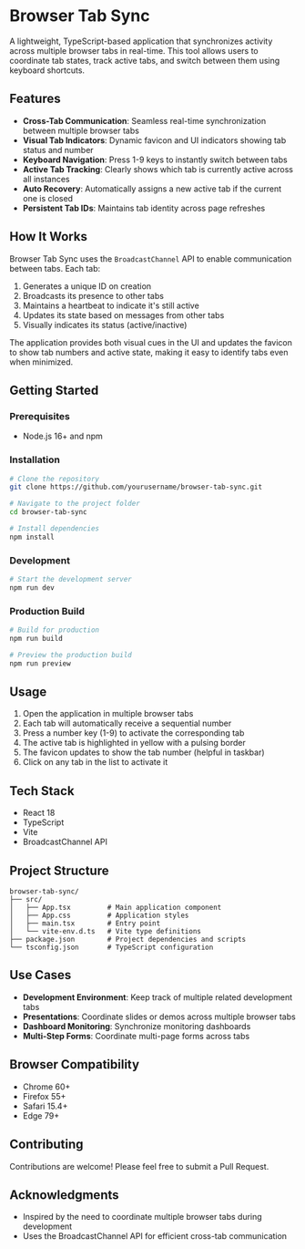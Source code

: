 # Browser Tab Sync

A lightweight, TypeScript-based application that synchronizes activity across multiple browser tabs in real-time. This tool allows users to coordinate tab states, track active tabs, and switch between them using keyboard shortcuts.

## Features

- **Cross-Tab Communication**: Seamless real-time synchronization between multiple browser tabs
- **Visual Tab Indicators**: Dynamic favicon and UI indicators showing tab status and number
- **Keyboard Navigation**: Press 1-9 keys to instantly switch between tabs
- **Active Tab Tracking**: Clearly shows which tab is currently active across all instances
- **Auto Recovery**: Automatically assigns a new active tab if the current one is closed
- **Persistent Tab IDs**: Maintains tab identity across page refreshes

## How It Works

Browser Tab Sync uses the `BroadcastChannel` API to enable communication between tabs. Each tab:

1. Generates a unique ID on creation
2. Broadcasts its presence to other tabs
3. Maintains a heartbeat to indicate it's still active
4. Updates its state based on messages from other tabs
5. Visually indicates its status (active/inactive)

The application provides both visual cues in the UI and updates the favicon to show tab numbers and active state, making it easy to identify tabs even when minimized.

## Getting Started

### Prerequisites

- Node.js 16+ and npm

### Installation

```bash
# Clone the repository
git clone https://github.com/yourusername/browser-tab-sync.git

# Navigate to the project folder
cd browser-tab-sync

# Install dependencies
npm install
```

### Development

```bash
# Start the development server
npm run dev
```

### Production Build

```bash
# Build for production
npm run build

# Preview the production build
npm run preview
```

## Usage

1. Open the application in multiple browser tabs
2. Each tab will automatically receive a sequential number
3. Press a number key (1-9) to activate the corresponding tab
4. The active tab is highlighted in yellow with a pulsing border
5. The favicon updates to show the tab number (helpful in taskbar)
6. Click on any tab in the list to activate it

## Tech Stack

- React 18
- TypeScript
- Vite
- BroadcastChannel API

## Project Structure

```
browser-tab-sync/
├── src/
│   ├── App.tsx         # Main application component
│   ├── App.css         # Application styles
│   ├── main.tsx        # Entry point
│   └── vite-env.d.ts   # Vite type definitions
├── package.json        # Project dependencies and scripts
└── tsconfig.json       # TypeScript configuration
```

## Use Cases

- **Development Environment**: Keep track of multiple related development tabs
- **Presentations**: Coordinate slides or demos across multiple browser tabs
- **Dashboard Monitoring**: Synchronize monitoring dashboards
- **Multi-Step Forms**: Coordinate multi-page forms across tabs

## Browser Compatibility

- Chrome 60+
- Firefox 55+
- Safari 15.4+
- Edge 79+

## Contributing

Contributions are welcome! Please feel free to submit a Pull Request.

## Acknowledgments

- Inspired by the need to coordinate multiple browser tabs during development
- Uses the BroadcastChannel API for efficient cross-tab communication
